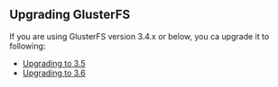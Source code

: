 Upgrading GlusterFS
-------------------

If you are using GlusterFS version 3.4.x or below, you ca upgrade it to following: 

-   [Upgrading to 3.5](./upgrade_to_3.5.md)
-   [Upgrading to 3.6](./upgrade_to_3.6.md)